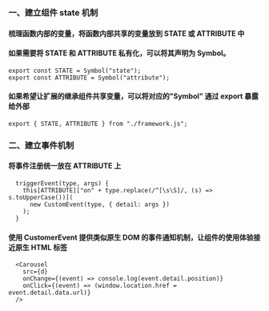 ### 一、建立组件 state 机制

#### 梳理函数内部的变量，将函数内部共享的变量放到 STATE 或 ATTRIBUTE 中

#### 如果需要将 STATE 和 ATTRIBUTE 私有化，可以将其声明为 Symbol。

```
export const STATE = Symbol("state");
export const ATTRIBUTE = Symbol("attribute");
```

#### 如果希望让扩展的继承组件共享变量，可以将对应的"Symbol" 通过 export 暴露给外部

```
export { STATE, ATTRIBUTE } from "./framework.js";
```

### 二、建立事件机制

#### 将事件注册统一放在 ATTRIBUTE 上

```
  triggerEvent(type, args) {
    this[ATTRIBUTE]["on" + type.replace(/^[\s\S]/, (s) => s.toUpperCase())](
      new CustomEvent(type, { detail: args })
    );
  }
```

#### 使用 CustomerEvent 提供类似原生 DOM 的事件通知机制，让组件的使用体验接近原生 HTML 标签

```
  <Carousel
    src={d}
    onChange={(event) => console.log(event.detail.position)}
    onClick={(event) => (window.location.href = event.detail.data.url)}
  />
```
